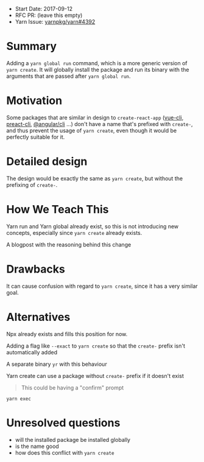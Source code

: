 - Start Date: 2017-09-12
- RFC PR: (leave this empty)
- Yarn Issue: [yarnpkg/yarn#4392](https://github.com/yarnpkg/yarn/issues/4392)

# Summary

Adding a `yarn global run` command, which is a more generic version of 
`yarn create`. It will globally install the package and run its binary with the
arguments that are passed after `yarn global run`.

# Motivation

Some packages that are similar in design to `create-react-app` ([vue-cli](https://yarn.pm/vue-cli),
[preact-cli](https://yarn.pm/preact-cli), [@angular/cli](https://yarn.pm/@angular/cli)
...) don't have a name that's prefixed with `create-`, and thus prevent the usage of
`yarn create`, even though it would be perfectly suitable for it. 

# Detailed design

The design would be exactly the same as `yarn create`, but without the prefixing of
`create-`. 

# How We Teach This

Yarn run and Yarn global already exist, so this is not introducing new concepts, 
especially since `yarn create` already exists.

A blogpost with the reasoning behind this change

# Drawbacks

It can cause confusion with regard to `yarn create`, since it has a very similar
goal. 

# Alternatives

Npx already exists and fills this position for now. 

Adding a flag like `--exact` to `yarn create` so that the `create-` prefix isn't 
automatically added

A separate binary `yr` with this behaviour

Yarn create can use a package without `create-` prefix if it doesn't exist

> This could be having a "confirm" prompt

`yarn exec`

# Unresolved questions

- will the installed package be installed globally
- is the name good
- how does this conflict with `yarn create`
